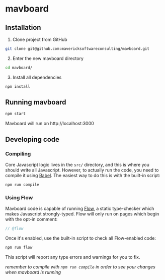 # mavboard

## Installation

1. Clone project from GitHub 

```sh
git clone git@github.com:mavericksoftwareconsulting/mavboard.git
```

2. Enter the new mavboard directory

```sh
cd mavboard/
```

3. Install all dependencies

```sh
npm install
```


## Running mavboard

```sh
npm start
```

Mavboard will run on http://localhost:3000

## Developing code

### Compiling

Core Javascript logic lives in the `src/` directory, and this is where you should write all Javascript. However, to actually run the code, you need to compile it using [Babel](https://babeljs.io). The easiest way to do this is with the built-in script:

```sh
npm run compile
```

### Using Flow

Mavboard code is capable of running [Flow](https://flow.org), a static type-checker which makes Javascript strongly-typed. Flow will only run on pages which begin with the opt-in comment:

```js
// @flow
```

Once it's enabled, use the built-in script to check all Flow-enabled code:

```sh
npm run flow
```

This script will report any type errors and warnings for you to fix. 

*_remember to compile with `npm run compile` in order to see your changes when mavboard is running_*
